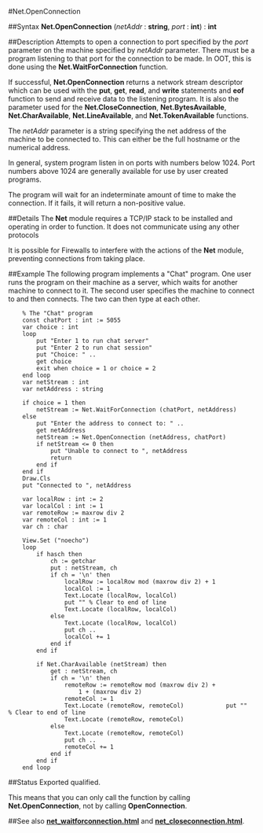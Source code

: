 
#Net.OpenConnection

##Syntax
**Net.OpenConnection** (_netAddr_ : **string**, _port_ : **int**) : **int**


##Description
Attempts to open a connection to port specified by the _port_ parameter on the machine specified by _netAddr_ parameter. There must be a program listening to that port for the connection to be made. In OOT, this is done using the **Net.WaitForConnection** function.

If successful, **Net.OpenConnection** returns a network stream descriptor which can be used with the **put**, **get**, **read**, and **write** statements and **eof** function to send and receive data to the listening program. It is also the parameter used for the **Net.CloseConnection**, **Net.BytesAvailable**, **Net.CharAvailable**, **Net.LineAvailable**, and **Net.TokenAvailable** functions.

The _netAddr_ parameter is a string specifying the net address of the machine to be connected to. This can either be the full hostname or the numerical address.

In general, system program listen in on ports with numbers below 1024. Port numbers above 1024 are generally available for use by user created programs.

The program will wait for an indeterminate amount of time to make the connection. If it fails, it will return a non-positive value.


##Details
The **Net** module requires a TCP/IP stack to be installed and operating in order to function. It does not communicate using any other protocols

It is possible for Firewalls to interfere with the actions of the **Net** module, preventing connections from taking place.


##Example
The following program implements a "Chat" program. One user runs the program on their machine as a server, which waits for another machine to connect to it. The second user specifies the machine to connect to and then connects. The two can then type at each other.

        % The "Chat" program
        const chatPort : int := 5055
        var choice : int
        loop
            put "Enter 1 to run chat server"
            put "Enter 2 to run chat session"
            put "Choice: " ..
            get choice
            exit when choice = 1 or choice = 2
        end loop
        var netStream : int
        var netAddress : string
        
        if choice = 1 then
            netStream := Net.WaitForConnection (chatPort, netAddress)
        else
            put "Enter the address to connect to: " ..
            get netAddress
            netStream := Net.OpenConnection (netAddress, chatPort)
            if netStream <= 0 then
                put "Unable to connect to ", netAddress
                return
            end if
        end if
        Draw.Cls
        put "Connected to ", netAddress
        
        var localRow : int := 2
        var localCol : int := 1
        var remoteRow := maxrow div 2
        var remoteCol : int := 1
        var ch : char
        
        View.Set ("noecho")
        loop
            if hasch then
                ch := getchar
                put : netStream, ch
                if ch = '\n' then
                    localRow := localRow mod (maxrow div 2) + 1
                    localCol := 1
                    Text.Locate (localRow, localCol)
                    put "" % Clear to end of line
                    Text.Locate (localRow, localCol)
                else
                    Text.Locate (localRow, localCol)
                    put ch ..
                    localCol += 1
                end if
            end if
        
            if Net.CharAvailable (netStream) then
                get : netStream, ch
                if ch = '\n' then
                    remoteRow := remoteRow mod (maxrow div 2) +
                        1 + (maxrow div 2)
                    remoteCol := 1
                    Text.Locate (remoteRow, remoteCol)            put ""  % Clear to end of line
                    Text.Locate (remoteRow, remoteCol)
                else
                    Text.Locate (remoteRow, remoteCol)
                    put ch ..
                    remoteCol += 1
                end if
            end if
        end loop
##Status
Exported qualified.

This means that you can only call the function by calling **Net.OpenConnection**, not by calling **OpenConnection**.


##See also
**[net_waitforconnection.html](Net.WaitForConnection)** and **[net_closeconnection.html](Net.CloseConnection)**.

